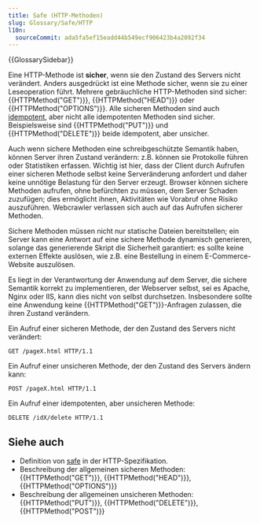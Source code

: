 ```yaml
---
title: Safe (HTTP-Methoden)
slug: Glossary/Safe/HTTP
l10n:
  sourceCommit: ada5fa5ef15eadd44b549ecf906423b4a2092f34
---
```


{{GlossarySidebar}}

Eine HTTP-Methode ist **sicher**, wenn sie den Zustand des Servers nicht verändert. Anders ausgedrückt ist eine Methode sicher, wenn sie zu einer Leseoperation führt. Mehrere gebräuchliche HTTP-Methoden sind sicher: {{HTTPMethod("GET")}}, {{HTTPMethod("HEAD")}} oder {{HTTPMethod("OPTIONS")}}. Alle sicheren Methoden sind auch [idempotent](/de/docs/Glossary/idempotent), aber nicht alle idempotenten Methoden sind sicher. Beispielsweise sind {{HTTPMethod("PUT")}} und {{HTTPMethod("DELETE")}} beide idempotent, aber unsicher.

Auch wenn sichere Methoden eine schreibgeschützte Semantik haben, können Server ihren Zustand verändern: z.B. können sie Protokolle führen oder Statistiken erfassen. Wichtig ist hier, dass der Client durch Aufrufen einer sicheren Methode selbst keine Serveränderung anfordert und daher keine unnötige Belastung für den Server erzeugt. Browser können sichere Methoden aufrufen, ohne befürchten zu müssen, dem Server Schaden zuzufügen; dies ermöglicht ihnen, Aktivitäten wie Vorabruf ohne Risiko auszuführen. Webcrawler verlassen sich auch auf das Aufrufen sicherer Methoden.

Sichere Methoden müssen nicht nur statische Dateien bereitstellen; ein Server kann eine Antwort auf eine sichere Methode dynamisch generieren, solange das generierende Skript die Sicherheit garantiert: es sollte keine externen Effekte auslösen, wie z.B. eine Bestellung in einem E-Commerce-Website auszulösen.

Es liegt in der Verantwortung der Anwendung auf dem Server, die sichere Semantik korrekt zu implementieren, der Webserver selbst, sei es Apache, Nginx oder IIS, kann dies nicht von selbst durchsetzen. Insbesondere sollte eine Anwendung keine {{HTTPMethod("GET")}}-Anfragen zulassen, die ihren Zustand verändern.

Ein Aufruf einer sicheren Methode, der den Zustand des Servers nicht verändert:

```http
GET /pageX.html HTTP/1.1
```

Ein Aufruf einer unsicheren Methode, der den Zustand des Servers ändern kann:

```http
POST /pageX.html HTTP/1.1
```

Ein Aufruf einer idempotenten, aber unsicheren Methode:

```http
DELETE /idX/delete HTTP/1.1
```

## Siehe auch

- Definition von [safe](https://httpwg.org/specs/rfc9110.html#safe.methods) in der HTTP-Spezifikation.
- Beschreibung der allgemeinen sicheren Methoden: {{HTTPMethod("GET")}}, {{HTTPMethod("HEAD")}}, {{HTTPMethod("OPTIONS")}}
- Beschreibung der allgemeinen unsicheren Methoden: {{HTTPMethod("PUT")}}, {{HTTPMethod("DELETE")}}, {{HTTPMethod("POST")}}
